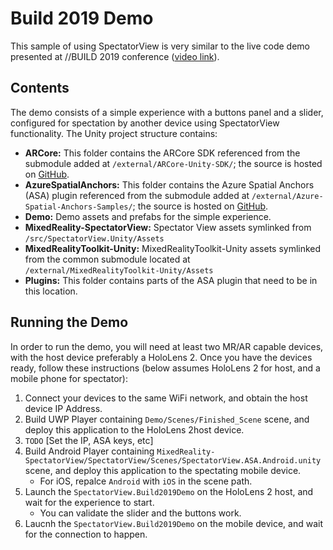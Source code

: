 # Build 2019 Demo

This sample of using SpectatorView is very similar to the live code demo presented at //BUILD 2019 conference ([video link](https://www.youtube.com/watch?v=P8og3nC5FaQ)).

## Contents

The demo consists of a simple experience with a buttons panel and a slider, configured for spectation by another device using SpectatorView functionality. The Unity project structure contains:

- **ARCore:** This folder contains the ARCore SDK referenced from the submodule added at `/external/ARCore-Unity-SDK/`; the source is hosted on [GitHub](https://github.com/google-ar/arcore-unity-sdk).
- **AzureSpatialAnchors:** This folder contains the Azure Spatial Anchors (ASA) plugin referenced from the submodule added at `/external/Azure-Spatial-Anchors-Samples/`; the source is hosted on [GitHub](https://github.com/Azure/azure-spatial-anchors-samples).
- **Demo:** Demo assets and prefabs for the simple experience.
- **MixedReality-SpectatorView:** Spectator View assets symlinked from `/src/SpectatorView.Unity/Assets`
- **MixedRealityToolkit-Unity:** MixedRealityToolkit-Unity assets symlinked from the common submodule located at `/external/MixedRealityToolkit-Unity/Assets`
- **Plugins:** This folder contains parts of the ASA plugin that need to be in this location.

## Running the Demo

In order to run the demo, you will need at least two MR/AR capable devices, with the host device preferably a HoloLens 2. Once you have the devices ready, follow these instructions (below assumes HoloLens 2 for host, and a mobile phone for spectator):

1. Connect your devices to the same WiFi network, and obtain the host device IP Address.
2. Build UWP Player containing `Demo/Scenes/Finished_Scene` scene, and deploy this application to the HoloLens 2host device.
3. `TODO` [Set the IP, ASA keys, etc]
4. Build Android Player containing `MixedReality-SpectatorView/SpectatorView/Scenes/SpectatorView.ASA.Android.unity` scene, and deploy this application to the spectating mobile device. 
    - For iOS, repalce `Android` with `iOS` in the scene path.
5. Launch the `SpectatorView.Build2019Demo` on the HoloLens 2 host, and wait for the experience to start.
    - You can validate the slider and the buttons work.
6. Laucnh the `SpectatorView.Build2019Demo` on the mobile device, and wait for the connection to happen.
